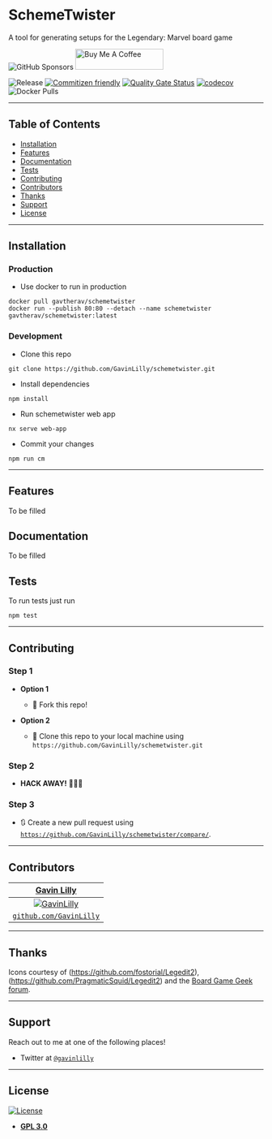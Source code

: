 # SchemeTwister

A tool for generating setups for the Legendary: Marvel board game

![GitHub Sponsors](https://img.shields.io/github/sponsors/GavinLilly) <a href="https://www.buymeacoffee.com/gavtherav" target="_blank"><img src="https://cdn.buymeacoffee.com/buttons/default-orange.png" alt="Buy Me A Coffee" height="41" width="174"></a>

![Release](https://github.com/GavinLilly/schemetwister/workflows/Release/badge.svg) [![Commitizen friendly](https://img.shields.io/badge/commitizen-friendly-brightgreen.svg)](http://commitizen.github.io/cz-cli/) [![Quality Gate Status](https://sonarcloud.io/api/project_badges/measure?project=GavinLilly_SchemeTwister&metric=alert_status)](https://sonarcloud.io/summary/new_code?id=GavinLilly_SchemeTwister) [![codecov](https://codecov.io/gh/GavinLilly/SchemeTwister/graph/badge.svg?token=93WISY4VPN)](https://codecov.io/gh/GavinLilly/SchemeTwister) ![Docker Pulls](https://img.shields.io/docker/pulls/gavtherav/schemetwister)

---

## Table of Contents

- [Installation](#installation)
- [Features](#features)
- [Documentation](#documentation)
- [Tests](#tests)
- [Contributing](#contributing)
- [Contributors](#contributors)
- [Thanks](#thanks)
- [Support](#support)
- [License](#license)

---

## Installation

### Production

- Use docker to run in production

```shell
docker pull gavtherav/schemetwister
docker run --publish 80:80 --detach --name schemetwister gavtherav/schemetwister:latest
```

### Development

- Clone this repo

```shell
git clone https://github.com/GavinLilly/schemetwister.git
```

- Install dependencies

```shell
npm install
```

- Run schemetwister web app

```shell
nx serve web-app
```

- Commit your changes

```shell
npm run cm
```

---

## Features

To be filled

## Documentation

To be filled

## Tests

To run tests just run

```shell
npm test
```

---

## Contributing

### Step 1

- **Option 1**

  - 🍴 Fork this repo!

- **Option 2**
  - 👯 Clone this repo to your local machine using `https://github.com/GavinLilly/schemetwister.git`

### Step 2

- **HACK AWAY!** 🔨🔨🔨

### Step 3

- 🔃 Create a new pull request using <a href="https://github.com/GavinLilly/schemetwister/compare/" target="_blank">`https://github.com/GavinLilly/schemetwister/compare/`</a>.

---

## Contributors

|                 <a href="https://github.com/GavinLilly" target="_blank">**Gavin Lilly**</a>                 |
| :---------------------------------------------------------------------------------------------------------: |
| [![GavinLilly](https://avatars2.githubusercontent.com/u/29777802?s=200&v=4)](https://github.com/GavinLilly) |
|             <a href="https://github.com/GavinLilly" target="_blank">`github.com/GavinLilly`</a>             |

---

## Thanks

Icons courtesy of (https://github.com/fostorial/Legedit2), (https://github.com/PragmaticSquid/Legedit2) and the [Board Game Geek forum](https://boardgamegeek.com/thread/1442493/team-icon-image-sharing).

---

## Support

Reach out to me at one of the following places!

- Twitter at <a href="http://twitter.com/GavinLilly" target="_blank">`@gavinlilly`</a>

---

## License

[![License](https://img.shields.io/github/license/gavinlilly/schemetwister)](https://opensource.org/licenses/GPL-3.0)

- **[GPL 3.0](https://opensource.org/licenses/GPL-3.0)**
